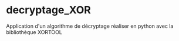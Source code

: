# decryptage_XOR
Application d'un algorithme de décryptage réaliser en python avec la bibliothèque XORTOOL 
